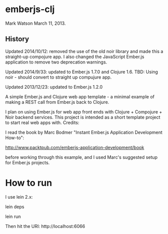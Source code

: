 # emberjs-clj

Mark Watson March 11, 2013.

## History

Updated 2014/10/12: removed the use of the old noir library and made this a straight-up compojure app. I also changed the JavaScript Ember.js application to remove two deprecation warnings.

Updated 2014/9/33: updated to Ember.js 1.7.0 and Clojure 1.6. TBD: Using noir - should convert to straight up compujure app.

Updated 2013/12/23: updated to Ember.js 1.2.0

A simple Ember.js and Clojure web app template - a minimal example of making a REST call from Ember.js back to Clojure.

I plan on using Ember.js for web app front ends with Clojure + Compojure + Noir backend services. This project is intended as a short template project to start real web apps with.
Credits:

I read the book by Marc Bodmer "Instant Ember.js Application Development How-to":

http://www.packtpub.com/emberjs-application-development/book

before working through this example, and I used Marc's suggested setup for Ember.js projects.

# How to run

I use lein 2.x:

lein deps

lein run

Then hit the URI:  http://localhost:6066


